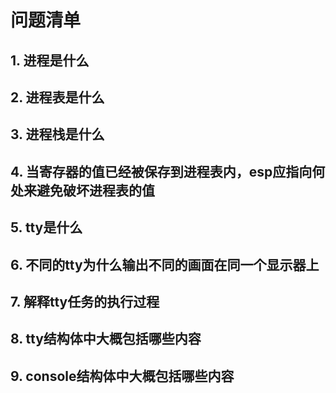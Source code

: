 # 问题清单

## 1. 进程是什么

## 2. 进程表是什么

## 3. 进程栈是什么

## 4. 当寄存器的值已经被保存到进程表内，esp应指向何处来避免破坏进程表的值

## 5. tty是什么

## 6. 不同的tty为什么输出不同的画面在同一个显示器上

## 7. 解释tty任务的执行过程

## 8. tty结构体中大概包括哪些内容

## 9. console结构体中大概包括哪些内容
